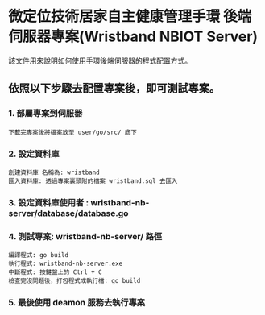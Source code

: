 微定位技術居家自主健康管理手環 後端伺服器專案(Wristband NBIOT Server)
===========================
該文件用來說明如何使用手環後端伺服器的程式配置方式。


依照以下步驟去配置專案後，即可測試專案。
----
### 1. 部屬專案到伺服器
    下載完專案後將檔案放至 user/go/src/ 底下
### 2. 設定資料庫 
	創建資料庫 名稱為: wristband
	匯入資料庫: 透過專案裏頭附的檔案 wristband.sql 去匯入
### 3. 設定資料庫使用者 : wristband-nb-server/database/database.go
### 4. 測試專案: wristband-nb-server/ 路徑
	編譯程式: go build
	執行程式: wristband-nb-server.exe
	中斷程式: 按鍵盤上的 Ctrl + C
	檢查完沒問題後，打包程式成執行檔: go build
### 5. 最後使用 deamon 服務去執行專案
